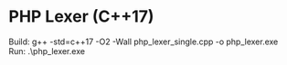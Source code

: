 ﻿# PHP Lexer (C++17)
Build:
  g++ -std=c++17 -O2 -Wall php_lexer_single.cpp -o php_lexer.exe
Run:
  .\php_lexer.exe
